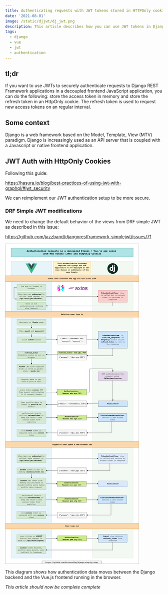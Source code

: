 ```yaml
---
title: Authenticating requests with JWT tokens stored in HTTPOnly cookies in Django
date: '2021-08-01'
image: /static/djjwt/dj_jwt.png
description: This article describes how you can use JWT tokens in Django applications with decoupled frontend JavaScript applications running the browser in secure way using HttpOnly cookies.
tags:
  - django
  - vue
  - jwt
  - authentication
---
```


## tl;dr

If you want to use JWTs to securely authenticate requests to Django REST Framework applications in a decoupled frontend JavaScript application, you can do the following: store the access token in memory and store the refresh token  in an HttpOnly cookie. The refresh token is used to request new access tokens on an regular interval.

## Some context

Django is a web framework based on the Model, Template, View (MTV) paradigm. Django is increasingly used as an API server that is coupled with a Javascript or native frontend application.

## JWT Auth with HttpOnly Cookies

Following this guide:

https://hasura.io/blog/best-practices-of-using-jwt-with-graphql/#jwt_security

We can reimplement our JWT authentication setup to be more secure.

### DRF Simple JWT modifications

We need to change the default behavior of the views from DRF simple JWT as described in this issue:

https://github.com/jazzband/djangorestframework-simplejwt/issues/71


![png](/static/jwt-authentication.png)

This diagram shows how authentication data moves between the Django backend and the Vue.js frontend running in the browser.

*This article should now be complete complete*
